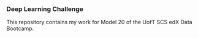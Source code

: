 ### Deep Learning Challenge
This repository contains my work for Model 20 of the UofT SCS edX Data Bootcamp.

